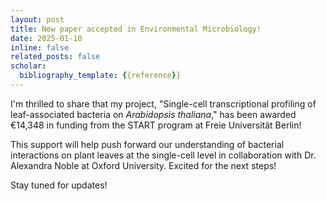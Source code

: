 ```yaml
---
layout: post
title: New paper accepted in Environmental Microbiology!
date: 2025-01-10
inline: false
related_posts: false
scholar:
  bibliography_template: {{reference}}
---
```


I'm thrilled to share that my project, "Single-cell transcriptional profiling of leaf-associated bacteria on <i>Arabidopsis thaliana</i>," has been awarded €14,348 in funding from the START program at Freie Universität Berlin!

This support will help push forward our understanding of bacterial interactions on plant leaves at the single-cell level in collaboration with Dr. Alexandra Noble at Oxford University. Excited for the next steps!

Stay tuned for updates!